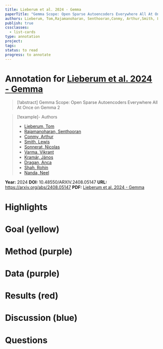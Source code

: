 ```yaml
---
title: Lieberum et al. 2024 - Gemma
paperTitle: "Gemma Scope: Open Sparse Autoencoders Everywhere All At Once on Gemma 2"
authors: Lieberum, Tom,Rajamanoharan, Senthooran,Conmy, Arthur,Smith, Lewis,Sonnerat, Nicolas,Varma, Vikrant,Kramár, János,Dragan, Anca,Shah, Rohin,Nanda, Neel
publish: true
cssclasses:
  - list-cards
type: annotation
project:
tags:
status: to read
progress: to annotate
---
```

# Annotation for [Lieberum et al. 2024 - Gemma](Papers/References/Lieberum%20et%20al.%202024%20-%20Gemma)

> [!abstract] Gemma Scope: Open Sparse Autoencoders Everywhere All At Once on Gemma 2

> [!example]- Authors
> - [Lieberum, Tom](Lieberum%2C%20Tom)
> - [Rajamanoharan, Senthooran](Rajamanoharan%2C%20Senthooran)
> - [Conmy, Arthur](Conmy%2C%20Arthur)
> - [Smith, Lewis](Smith%2C%20Lewis)
> - [Sonnerat, Nicolas](Sonnerat%2C%20Nicolas)
> - [Varma, Vikrant](Varma%2C%20Vikrant)
> - [Kramár, János](Kram%C3%A1r%2C%20J%C3%A1nos)
> - [Dragan, Anca](Dragan%2C%20Anca)
> - [Shah, Rohin](Shah%2C%20Rohin)
> - [Nanda, Neel](Nanda%2C%20Neel)

**Year:** 2024
**DOI:** 10.48550/ARXIV.2408.05147
**URL:** https://arxiv.org/abs/2408.05147
**PDF:** [Lieberum et al. 2024 - Gemma](Papers/PDFs/Lieberum%20et%20al.%202024%20-%20Gemma%20Scope%20Open%20Sparse%20Autoencoders%20Everywhere%20All%20At%20Once%20on%20Gemma%202.pdf)

# Highlights


# Goal (yellow)


# Method (purple)


# Data (purple)


# Results (red)


# Discussion (blue)


# Questions

